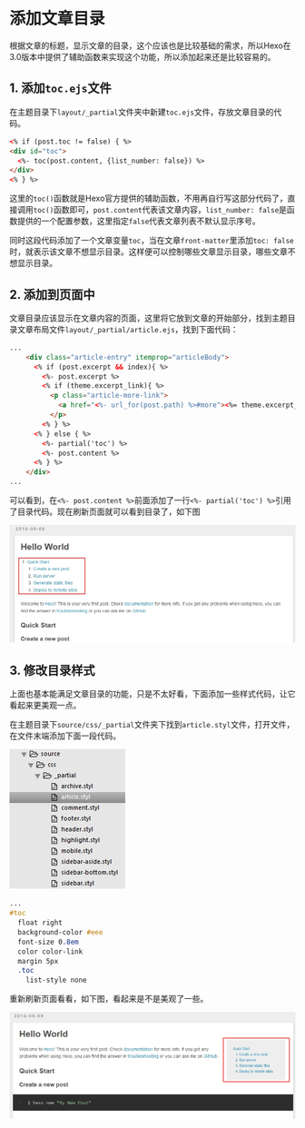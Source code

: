 # 添加文章目录
根据文章的标题，显示文章的目录，这个应该也是比较基础的需求，所以Hexo在3.0版本中提供了辅助函数来实现这个功能，所以添加起来还是比较容易的。

## 1. 添加`toc.ejs`文件
在主题目录下`layout/_partial`文件夹中新建`toc.ejs`文件，存放文章目录的代码。

```html
<% if (post.toc != false) { %>
<div id="toc">
  <%- toc(post.content, {list_number: false}) %>
</div>
<% } %>
```

这里的`toc()`函数就是Hexo官方提供的辅助函数，不用再自行写这部分代码了，直接调用`toc()`函数即可，`post.content`代表该文章内容，`list_number: false`是函数提供的一个配置参数，这里指定`false`代表文章列表不默认显示序号。

同时这段代码添加了一个文章变量`toc`，当在文章`front-matter`里添加`toc: false`时，就表示该文章不想显示目录。这样便可以控制哪些文章显示目录，哪些文章不想显示目录。

## 2. 添加到页面中
文章目录应该显示在文章内容的页面，这里将它放到文章的开始部分，找到主题目录文章布局文件`layout/_partial/article.ejs`，找到下面代码：

```html
...
    <div class="article-entry" itemprop="articleBody">
      <% if (post.excerpt && index){ %>
        <%- post.excerpt %>
        <% if (theme.excerpt_link){ %>
          <p class="article-more-link">
            <a href="<%- url_for(post.path) %>#more"><%= theme.excerpt_link %></a>
          </p>
        <% } %>
      <% } else { %>
        <%- partial('toc') %>
        <%- post.content %>
      <% } %>
    </div>
...
```

可以看到，在`<%- post.content %>`前面添加了一行`<%- partial('toc') %>`引用了目录代码。现在刷新页面就可以看到目录了，如下图

![](./image/2016-08-25-14-36-15.jpg)

## 3. 修改目录样式
上面也基本能满足文章目录的功能，只是不太好看，下面添加一些样式代码，让它看起来更美观一点。

在主题目录下`source/css/_partial`文件夹下找到`article.styl`文件，打开文件，在文件末端添加下面一段代码。

![](./image/2016-08-25-14-41-32.jpg)


```css
...
#toc
  float right
  background-color #eee
  font-size 0.8em
  color color-link
  margin 5px
  .toc
    list-style none
```

重新刷新页面看看，如下图，看起来是不是美观了一些。

![](./image/2016-08-25-14-44-00.jpg)
